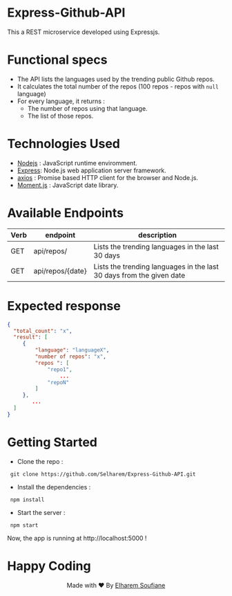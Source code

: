 # Express-Github-API
This a REST microservice developed using Expressjs. 

# Functional specs
* The API lists the languages used by the trending public Github repos.
* It calculates the total number of the repos (100 repos - repos with `null` language) 
* For every language, it returns : 
  * The number of repos using that language.
  * The list of those repos.
# Technologies Used
* [Nodejs](https://github.com/nodejs/node) : JavaScript runtime enviromment.
* [Express](https://github.com/expressjs/express):  Node.js web application server framework.
* [axios](https://github.com/axios/axios) : Promise based HTTP client for the browser and Node.js.
* [Moment.js](https://github.com/moment/moment) : JavaScript date library.

# Available Endpoints
Verb | endpoint | description |
--- | --- | --- |
GET | api/repos/ | Lists the trending languages in the last 30 days |
GET | api/repos/{date} | Lists the trending languages in the last 30 days from the given date|

# Expected response

```json
{
  "total_count": "x",
  "result": [
     {
         "language": "languageX",
         "number of repos": "x",
         "repos ": [
             "repo1",
                 ...
             "repoN"
         ]
     },
        ...
  ]
}
```

# Getting Started

 * Clone the repo :
 
```shell
 git clone https://github.com/Selharem/Express-Github-API.git
```
 * Install the dependencies : 
 
```shell
 npm install
```
* Start the server : 
```shell
 npm start
```

Now, the app is running at http://localhost:5000 !


# Happy Coding


<p align="center">Made with ❤️ By <a href="https://github.com/Selharem">Elharem Soufiane</a></>
